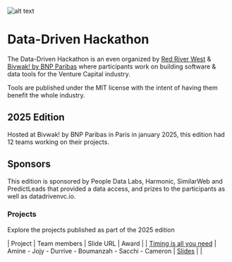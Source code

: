 ![alt text](https://i.imgur.com/O8vZHPM.png)

# Data-Driven Hackathon

The Data-Driven Hackathon is an even organized by [Red River West](https://redriverwest.com) & [Bivwak! by BNP Paribas](https://bivwak.bnpparibas/) where participants work on building software & data tools for the Venture Capital industry.

Tools are published under the MIT license with the intent of having them benefit the whole industry.

## 2025 Edition

Hosted at Bivwak! by BNP Paribas in Paris in january 2025, this edition had 12 teams working on their projects.

## Sponsors

This edition is sponsored by People Data Labs, Harmonic, SimilarWeb and PredictLeads that provided a data access, and prizes to the participants as well as datadrivenvc.io.

### Projects

Explore the projects published as part of the 2025 edition

| Project | Team members | Slide URL | Award |
| [Timing is all you need](https://github.com/samyamine/hackathon_bivwak_team_3_final) | Amine - Jojy - Durrive - Boumanzah - Sacchi - Cameron | [Slides](https://docs.google.com/presentation/d/19nDNRie7giV_gjLFqbm9GFTHll5eIKyA/edit#slide=id.p1) | |
